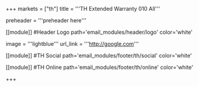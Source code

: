 +++
markets = ["th"]
title = '''TH Extended Warranty 010 All'''

preheader = '''preheader here'''

[[module]] #Header Logo
path='email_modules/header/logo'
color='white'

  image = '''lightblue'''
  url_link = '''http://google.com'''


[[module]] #TH Social
path='email_modules/footer/th/social'
color='white'

[[module]] #TH Online
path='email_modules/footer/th/online'
color='white'

+++
